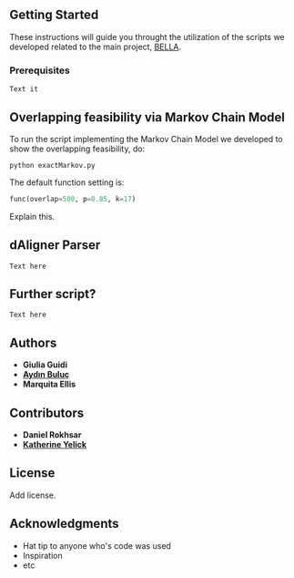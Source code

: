 ## Getting Started

These instructions will guide you throught the utilization of the scripts we developed related to the main project, [BELLA](https://bitbucket.org/aydozz/longreads).

### Prerequisites

```
Text it
```

## Overlapping feasibility via Markov Chain Model

To run the script implementing the Markov Chain Model we developed to show the overlapping feasibility, do:

```
python exactMarkov.py
```
The default function setting is:
```python
func(overlap=500, p=0.85, k=17)
```
Explain this.
## dAligner Parser

```
Text here
```

## Further script?

```
Text here
```

## Authors

* **Giulia Guidi**
* [**Aydın Buluç**](https://people.eecs.berkeley.edu/~aydin/)
* **Marquita Ellis**

## Contributors

* **Daniel Rokhsar**
* [**Katherine Yelick**](https://people.eecs.berkeley.edu/~yelick/?_ga=2.137275831.646808918.1523950603-1375276454.1515506755)

## License

Add license.

## Acknowledgments

* Hat tip to anyone who's code was used
* Inspiration
* etc
